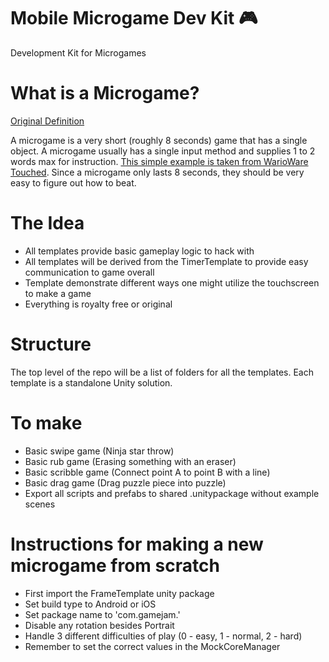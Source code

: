 # Mobile Microgame Dev Kit 🎮
Development Kit for Microgames

# What is a Microgame?
[Original Definition](https://www.mariowiki.com/Microgame)

A microgame is a very short (roughly 8 seconds) game that has a single object. A microgame usually has a single input method and supplies 1 to 2 words max for instruction. [This simple example is taken from WarioWare Touched](https://www.mariowiki.com/Party_Popper). Since a microgame only lasts 8 seconds, they should be very easy to figure out how to beat.

# The Idea
- All templates provide basic gameplay logic to hack with
- All templates will be derived from the TimerTemplate to provide easy communication to game overall
- Template demonstrate different ways one might utilize the touchscreen to make a game
- Everything is royalty free or original

# Structure
The top level of the repo will be a list of folders for all the templates. Each template is a standalone Unity solution.

# To make
- Basic swipe game (Ninja star throw)
- Basic rub game (Erasing something with an eraser)
- Basic scribble game (Connect point A to point B with a line)
- Basic drag game (Drag puzzle piece into puzzle)
- Export all scripts and prefabs to shared .unitypackage without example scenes

# Instructions for making a new microgame from scratch
- First import the FrameTemplate unity package
- Set build type to Android or iOS
- Set package name to 'com.gamejam.<yourNameHere>'
- Disable any rotation besides Portrait
- Handle 3 different difficulties of play (0 - easy, 1 - normal, 2 - hard)
- Remember to set the correct values in the MockCoreManager
